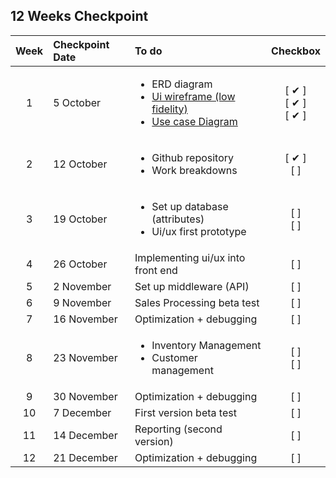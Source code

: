 ## 12 Weeks Checkpoint

| Week | Checkpoint Date | To do | Checkbox |
| :---: | :--- | :--- | :---: |
| 1 | 5 October | <ul><li>ERD diagram</li><li>[Ui wireframe (low fidelity)](https://github.com/BBBIJI/Finals_POS/blob/main/UI_Design/Wireframe(Tablet%2BPhone).png)</li><li>[Use case Diagram](https://github.com/BBBIJI/Finals_POS/blob/main/Diagram/Use%20case%20diagram.pdf)</ul> | [ ✔ ]<br/>[ ✔ ]<br/>[ ✔ ] |
| 2 | 12 October | <ul><li>Github repository</li><li>Work breakdowns</li></ul> | [ ✔ ]<br/>[  ] |
| 3 | 19 October | <ul><li>Set up database (attributes)</li><li>Ui/ux first prototype</li></ul> | [  ]<br/>[  ] |
| 4 | 26 October | Implementing ui/ux into front end | [  ] |
| 5 | 2 November | Set up middleware (API) | [  ] |
| 6 | 9 November | Sales Processing beta test | [  ] |
| 7 | 16 November | Optimization + debugging | [  ] |
| 8 | 23 November | <ul><li>Inventory Management</li><li>Customer management</li></ul> | [  ]<br/>[  ] |
| 9 | 30 November | Optimization + debugging | [  ] |
| 10 | 7 December | First version beta test | [  ] |
| 11 | 14 December | Reporting (second version) | [  ] |
| 12 | 21 December | Optimization + debugging | [  ] |
